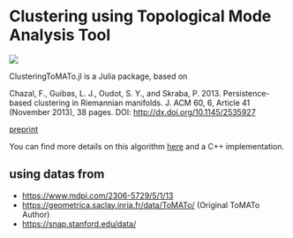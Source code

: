 # Clustering using Topological Mode Analysis Tool

[![](https://img.shields.io/badge/docs-dev-blue.svg)](https://pnavaro.github.io/ClusteringToMATo.jl/dev)


ClusteringToMATo.jl is a Julia package, based on 

Chazal, F., Guibas, L. J., Oudot, S. Y., and Skraba, P. 2013. Persistence-based clustering in Riemannian
manifolds.
J. ACM
60, 6, Article 41 (November 2013), 38 pages.
DOI:
http://dx.doi.org/10.1145/2535927

[preprint](https://geometrica.saclay.inria.fr/data/Steve.Oudot/clustering/jacm_oudot.pdf)

You can find more details on this algorithm [here](https://geometrica.saclay.inria.fr/data/Steve.Oudot/clustering/) and a C++ implementation.

## using datas from

- https://www.mdpi.com/2306-5729/5/1/13
- https://geometrica.saclay.inria.fr/data/ToMATo/ (Original ToMATo Author)
- https://snap.stanford.edu/data/

